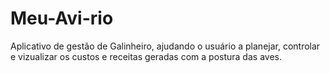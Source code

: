 # Meu-Avi-rio
Aplicativo de gestão de Galinheiro, ajudando o usuário a planejar, controlar e vizualizar os custos e receitas geradas com a postura das aves.
